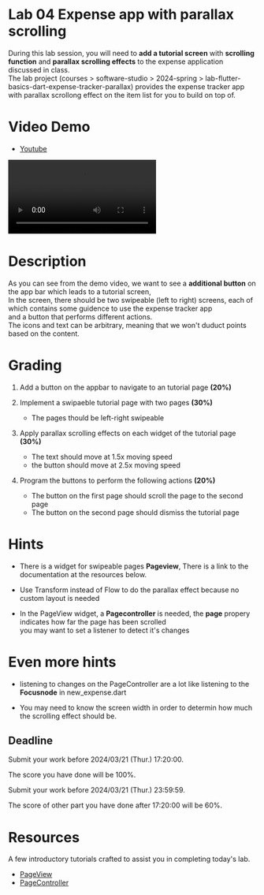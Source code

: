 # Lab 04 Expense app with parallax scrolling

During this lab session, you will need to **add a tutorial screen** with **scrolling function** and **parallax scrolling effects** to the expense application discussed in class.  
The lab project (courses > software-studio > 2024-spring > lab-flutter-basics-dart-expense-tracker-parallax) provides the expense tracker app with parallax scrollong effect on the item list for you to build on top of.



# Video Demo
- [Youtube](https://youtube.com/shorts/zTxxmoRmV3M?feature=shared)

![](img/lab04.mp4)

# Description
As you can see from the demo video, we want to see a **additional button** on the app bar which leads to a tutorial screen,  
In the screen, there should be two swipeable (left to right) screens, each of which contains some guidence to use the expense tracker app  
and a button that performs different actions.  
The icons and text can be arbitrary, meaning that we won't duduct points based on the content. 

# Grading
1. Add a button on the appbar to navigate to an tutorial page **(20%)**  
  

2. Implement a swipaeble tutorial page with two pages **(30%)**
    - The pages thould be left-right swipeable


3. Apply parallax scrolling effects on each widget of the tutorial page **(30%)**
    - The text should move at 1.5x moving speed
    - the button should move at 2.5x moving speed


4. Program the buttons to perform the following actions **(20%)**
    - The button on the first page should scroll the page to the second page
    - The button on the second page should dismiss the tutorial page 


# Hints
- There is a widget for swipeable pages  **Pageview**, There is a link to the documentation at the resources below.  

- Use Transform instead of Flow to do the parallax effect because no custom layout is needed
- In the PageView widget, a **Pagecontroller** is needed, the **page** propery indicates how far the page has been scrolled  
  you may want to set a listener to detect it's changes

# Even more hints
- listening to changes on the PageController are a lot like listening to the **Focusnode** in new_expense.dart  

- You may need to know the screen width in order to determin how much the scrolling effect should be.    



## Deadline
Submit your work before 2024/03/21 (Thur.) 17:20:00.

The score you have done will be 100%.

Submit your work before 2024/03/21 (Thur.) 23:59:59.

The score of other part you have done after 17:20:00 will be 60%.

# Resources

A few introductory tutorials crafted to assist you in completing today's lab.

- [PageView](https://api.flutter.dev/flutter/widgets/PageView-class.html)
- [PageController](https://api.flutter.dev/flutter/painting/TextStyle-class.html)

